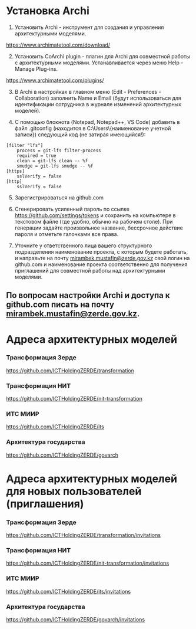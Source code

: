# Установка Archi

1. Установить Archi - инструмент для создания и управления архитектурными моделями.

https://www.archimatetool.com/download/

2. Установить CoArchi plugin - плагин для Archi для совместной работы с архитектурными моделями. Устанавливается через меню Help - Manage Plug-ins.

https://www.archimatetool.com/plugins/

3. В Archi в настройках в главном меню (Edit - Preferences - Collaboration) заполнить Name и Email (будут использоваться для идентификации сотрудника в журнале изменений архитектурных моделей).

4. С помощью блокнота (Notepad, Notepad++, VS Code) добавить в файл .gitconfig (находится в C:\Users\\{наименование учетной записи}) следующий код (не затирая имеющийся!):

```
[filter "lfs"]
    process = git-lfs filter-process
    required = true
    clean = git-lfs clean -- %f
    smudge = git-lfs smudge -- %f
[https]
    sslVerify = false
[http]
    sslVerify = false
```

5. Зарегистрироваться на github.com

6. Сгенерировать усиленный пароль по ссылке https://github.com/settings/tokens и сохранить на компьютере в текстовом файле (где удобно, обычно на рабочем столе). При генерации задайте произвольное название, бессрочное действие пароля и отметьте галочками все права.

7. Уточните у ответственного лица вашего структурного подразделения наименование проекта, с которым будете работать, и направьте на почту mirambek.mustafin@zerde.gov.kz свой логин на github.com и наименование проекта соответственно для получения приглашений для совместной работы над архитектурными моделями.

## По вопросам настройки Archi и доступа к github.com писать на почту mirambek.mustafin@zerde.gov.kz.
    
# Адреса архитектурных моделей

### Трансформация Зерде
https://github.com/ICTHoldingZERDE/transformation

### Трансформация НИТ
https://github.com/ICTHoldingZERDE/nit-transformation

### ИТС МИИР
https://github.com/ICTHoldingZERDE/its

### Архитектура государства
https://github.com/ICTHoldingZERDE/govarch

# Адреса архитектурных моделей для новых пользователей (приглашения)

### Трансформация Зерде
https://github.com/ICTHoldingZERDE/transformation/invitations

### Трансформация НИТ
https://github.com/ICTHoldingZERDE/nit-transformation/invitations

### ИТС МИИР
https://github.com/ICTHoldingZERDE/its/invitations​

### Архитектура государства
https://github.com/ICTHoldingZERDE/govarch/invitations
